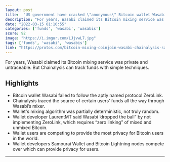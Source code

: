 ```yaml
---
layout: post
title:  "US government have cracked \"anonymous\" Bitcoin wallet Wasabi"
description: "For years, Wasabi claimed its Bitcoin mixing service was private and untraceable. But Chainalysis can track funds with simple techniques."
date: "2022-03-15 01:10:55"
categories: ['funds', 'wasabi', 'wasabis']
score: 92
image: "https://i.imgur.com/LJjvwL7.jpg"
tags: ['funds', 'wasabi', 'wasabis']
link: "https://protos.com/bitcoin-mixing-coinjoin-wasabi-chainalysis-samourai-privacy-wallet/"
---
```


For years, Wasabi claimed its Bitcoin mixing service was private and untraceable. But Chainalysis can track funds with simple techniques.

## Highlights

- Bitcoin wallet Wasabi failed to follow the aptly named protocol ZeroLink.
- Chainalysis traced the source of certain users’ funds all the way through Wasabi’s mixer.
- Wallet's mixing algorithm was partially deterministic, not truly random.
- Wallet developer LaurentMT said Wasabi ‘dropped the ball” by not implementing ZeroLink, which requires “zero linking” of mixed and unmixed Bitcoin.
- Wallet users are competing to provide the most privacy for Bitcoin users in the world.
- Wallet developers Samourai Wallet and Bitcoin Lightning nodes compete over which can provide privacy for users.

---
